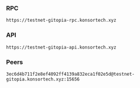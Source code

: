 ### RPC
```
https://testnet-gitopia-rpc.konsortech.xyz
```

### API
```
https://testnet-gitopia-api.konsortech.xyz
```

### Peers
```
3ec6d4b711f2e8ef4092ff4139a832eca1f02e5d@testnet-gitopia.konsortech.xyz:15656
```
